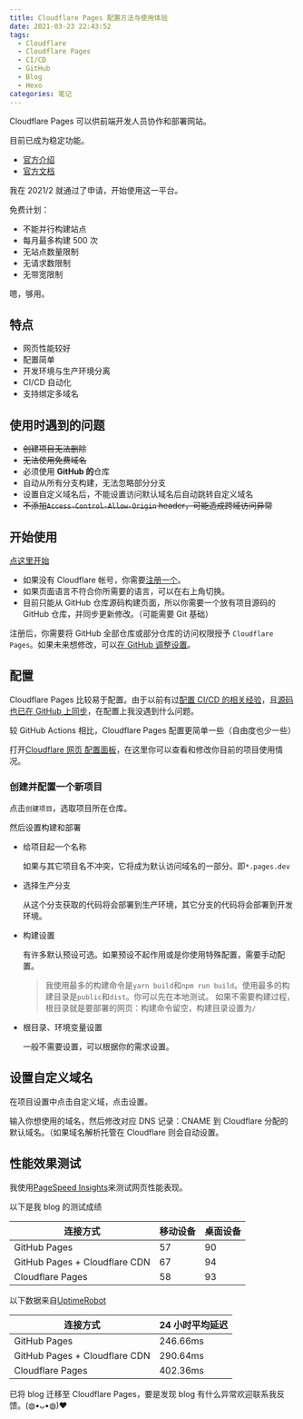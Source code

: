 ```yaml
---
title: Cloudflare Pages 配置方法与使用体验
date: 2021-03-23 22:43:52
tags:
  - Cloudflare
  - Cloudflare Pages
  - CI/CD
  - GitHub
  - Blog
  - Hexo
categories: 笔记
---
```


Cloudflare Pages 可以供前端开发人员协作和部署网站。

<!-- more -->

目前已成为稳定功能。

- [官方介绍](https://pages.cloudflare.com)
- [官方文档](https://developers.cloudflare.com/pages/)

我在 2021/2 就通过了申请，开始使用这一平台。

免费计划：

- 不能并行构建站点
- 每月最多构建 500 次
- 无站点数量限制
- 无请求数限制
- 无带宽限制

嗯，够用。

## 特点

- 网页性能较好
- 配置简单
- 开发环境与生产环境分离
- CI/CD 自动化
- 支持绑定多域名

## 使用时遇到的问题

- ~~创建项目无法删除~~
- ~~无法使用免费域名~~
- 必须使用 **GitHub 的**仓库
- 自动从所有分支构建，无法忽略部分分支
- 设置自定义域名后，不能设置访问默认域名后自动跳转自定义域名
- ~~不添加`Access-Control-Allow-Origin` header，可能造成跨域访问异常~~

## 开始使用

[点这里开始](https://dash.cloudflare.com/?to=/:account/pages)

- 如果没有 Cloudflare 帐号，你需要[注册一个](https://dash.cloudflare.com/sign-up)。
- 如果页面语言不符合你所需要的语言，可以在右上角切换。
- 目前只能从 GitHub 仓库源码构建页面，所以你需要一个放有项目源码的 GitHub 仓库，并同步更新修改。（可能需要 Git 基础）

注册后，你需要将 GitHub 全部仓库或部分仓库的访问权限授予 `Cloudflare Pages`。如果未来想修改，可以[在 GitHub 调整设置](https://github.com/settings/installations)。

## 配置

Cloudflare Pages 比较易于配置。由于以前有过[配置 CI/CD 的相关经验](/2020/github-actions-hexo/)，且[源码也已在 GitHub 上同步](https://github.com/Misaka13514/blog)，在配置上我没遇到什么问题。

较 GitHub Actions 相比，Cloudflare Pages 配置更简单一些（自由度也少一些）

打开[Cloudflare 网页 配置面板](https://dash.cloudflare.com/?to=/:account/pages)，在这里你可以查看和修改你目前的项目使用情况。

### 创建并配置一个新项目

点击`创建项目`，选取项目所在仓库。

然后设置构建和部署

- 给项目起一个名称

  如果与其它项目名不冲突，它将成为默认访问域名的一部分。即`*.pages.dev`

- 选择生产分支

  从这个分支获取的代码将会部署到生产环境，其它分支的代码将会部署到开发环境。

- 构建设置

  有许多默认预设可选。如果预设不起作用或是你使用特殊配置，需要手动配置。

  > 我使用最多的构建命令是`yarn build`和`npm run build`。使用最多的构建目录是`public`和`dist`。你可以先在本地测试。
  > 如果不需要构建过程，根目录就是要部署的网页：构建命令留空，构建目录设置为`/`

- 根目录、环境变量设置

  一般不需要设置，可以根据你的需求设置。

## 设置自定义域名

在项目设置中点击自定义域，点击设置。

输入你想使用的域名，然后修改对应 DNS 记录：CNAME 到 Cloudflare 分配的默认域名。（如果域名解析托管在 Cloudflare 则会自动设置。

## 性能效果测试

我使用[PageSpeed Insights](https://developers.google.com/speed/pagespeed/insights/)来测试网页性能表现。

以下是我 blog 的测试成绩

| 连接方式 | 移动设备 | 桌面设备 |
| -- | -- | -- |
| GitHub Pages                  | 57       | 90       |
| GitHub Pages + Cloudflare CDN | 67       | 94       |
| Cloudflare Pages              | 58       | 93       |

以下数据来自[UptimeRobot](https://uptimerobot.com)

| 连接方式 | 24 小时平均延迟 |
| -- | -- |
| GitHub Pages                  | 246.66ms        |
| GitHub Pages + Cloudflare CDN | 290.64ms        |
| Cloudflare Pages              | 402.36ms        |

已将 blog 迁移至 Cloudflare Pages，要是发现 blog 有什么异常欢迎联系我反馈。(◍•ᴗ•◍)❤
